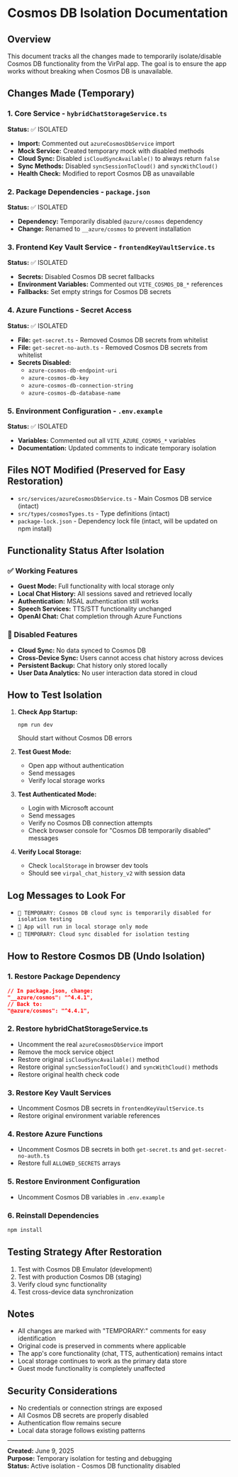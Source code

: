 # Cosmos DB Isolation Documentation

## Overview
This document tracks all the changes made to temporarily isolate/disable Cosmos DB functionality from the VirPal app. The goal is to ensure the app works without breaking when Cosmos DB is unavailable.

## Changes Made (Temporary)

### 1. Core Service - `hybridChatStorageService.ts`
**Status:** ✅ ISOLATED
- **Import:** Commented out `azureCosmosDbService` import
- **Mock Service:** Created temporary mock with disabled methods
- **Cloud Sync:** Disabled `isCloudSyncAvailable()` to always return `false`
- **Sync Methods:** Disabled `syncSessionToCloud()` and `syncWithCloud()`
- **Health Check:** Modified to report Cosmos DB as unavailable

### 2. Package Dependencies - `package.json`
**Status:** ✅ ISOLATED
- **Dependency:** Temporarily disabled `@azure/cosmos` dependency
- **Change:** Renamed to `__azure/cosmos` to prevent installation

### 3. Frontend Key Vault Service - `frontendKeyVaultService.ts`
**Status:** ✅ ISOLATED
- **Secrets:** Disabled Cosmos DB secret fallbacks
- **Environment Variables:** Commented out `VITE_COSMOS_DB_*` references
- **Fallbacks:** Set empty strings for Cosmos DB secrets

### 4. Azure Functions - Secret Access
**Status:** ✅ ISOLATED
- **File:** `get-secret.ts` - Removed Cosmos DB secrets from whitelist
- **File:** `get-secret-no-auth.ts` - Removed Cosmos DB secrets from whitelist
- **Secrets Disabled:**
  - `azure-cosmos-db-endpoint-uri`
  - `azure-cosmos-db-key`
  - `azure-cosmos-db-connection-string`
  - `azure-cosmos-db-database-name`

### 5. Environment Configuration - `.env.example`
**Status:** ✅ ISOLATED
- **Variables:** Commented out all `VITE_AZURE_COSMOS_*` variables
- **Documentation:** Updated comments to indicate temporary isolation

## Files NOT Modified (Preserved for Easy Restoration)
- `src/services/azureCosmosDbService.ts` - Main Cosmos DB service (intact)
- `src/types/cosmosTypes.ts` - Type definitions (intact)
- `package-lock.json` - Dependency lock file (intact, will be updated on npm install)

## Functionality Status After Isolation

### ✅ Working Features
- **Guest Mode:** Full functionality with local storage only
- **Local Chat History:** All sessions saved and retrieved locally
- **Authentication:** MSAL authentication still works
- **Speech Services:** TTS/STT functionality unchanged
- **OpenAI Chat:** Chat completion through Azure Functions

### 🔧 Disabled Features
- **Cloud Sync:** No data synced to Cosmos DB
- **Cross-Device Sync:** Users cannot access chat history across devices
- **Persistent Backup:** Chat history only stored locally
- **User Data Analytics:** No user interaction data stored in cloud

## How to Test Isolation

1. **Check App Startup:**
   ```
   npm run dev
   ```
   Should start without Cosmos DB errors

2. **Test Guest Mode:**
   - Open app without authentication
   - Send messages
   - Verify local storage works

3. **Test Authenticated Mode:**
   - Login with Microsoft account
   - Send messages
   - Verify no Cosmos DB connection attempts
   - Check browser console for "Cosmos DB temporarily disabled" messages

4. **Verify Local Storage:**
   - Check `localStorage` in browser dev tools
   - Should see `virpal_chat_history_v2` with session data

## Log Messages to Look For

- `🔧 TEMPORARY: Cosmos DB cloud sync is temporarily disabled for isolation testing`
- `📱 App will run in local storage only mode`
- `🔧 TEMPORARY: Cloud sync disabled for isolation testing`

## How to Restore Cosmos DB (Undo Isolation)

### 1. Restore Package Dependency
```json
// In package.json, change:
"__azure/cosmos": "^4.4.1",
// Back to:
"@azure/cosmos": "^4.4.1",
```

### 2. Restore hybridChatStorageService.ts
- Uncomment the real `azureCosmosDbService` import
- Remove the mock service object
- Restore original `isCloudSyncAvailable()` method
- Restore original `syncSessionToCloud()` and `syncWithCloud()` methods
- Restore original health check code

### 3. Restore Key Vault Services
- Uncomment Cosmos DB secrets in `frontendKeyVaultService.ts`
- Restore original environment variable references

### 4. Restore Azure Functions
- Uncomment Cosmos DB secrets in both `get-secret.ts` and `get-secret-no-auth.ts`
- Restore full `ALLOWED_SECRETS` arrays

### 5. Restore Environment Configuration
- Uncomment Cosmos DB variables in `.env.example`

### 6. Reinstall Dependencies
```powershell
npm install
```

## Testing Strategy After Restoration

1. Test with Cosmos DB Emulator (development)
2. Test with production Cosmos DB (staging)
3. Verify cloud sync functionality
4. Test cross-device data synchronization

## Notes

- All changes are marked with "TEMPORARY:" comments for easy identification
- Original code is preserved in comments where applicable
- The app's core functionality (chat, TTS, authentication) remains intact
- Local storage continues to work as the primary data store
- Guest mode functionality is completely unaffected

## Security Considerations

- No credentials or connection strings are exposed
- All Cosmos DB secrets are properly disabled
- Authentication flow remains secure
- Local data storage follows existing patterns

---
**Created:** June 9, 2025  
**Purpose:** Temporary isolation for testing and debugging  
**Status:** Active isolation - Cosmos DB functionality disabled
